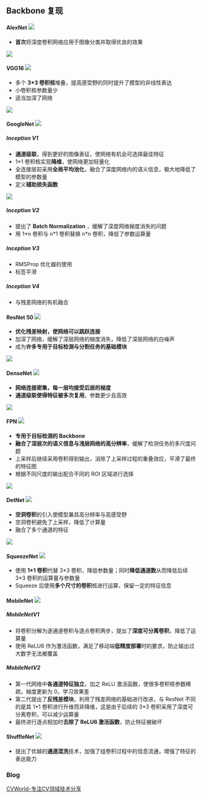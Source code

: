## Backbone 复现

#### AlexNet  ![](https://img.shields.io/badge/-AlexNet-brightgreen)

- **首次**将深度卷积网络应用于图像分类并取得优良的效果

![](https://cdn.jsdelivr.net/gh/FYH620/PicGo-Use/imgs/alexnet.png)

#### VGG16  ![](https://img.shields.io/badge/-VGG16-yellow)

- 多个 **3*3 卷积核**堆叠，提高感受野的同时提升了模型的非线性表达
- 小卷积核参数量少
- 适当加深了网络

![](https://cdn.jsdelivr.net/gh/FYH620/PicGo-Use/imgs/vgg16.png)

#### GoogleNet  ![](https://img.shields.io/badge/Inception%20V1-GoogleNet-orange)

##### Inception V1

- **通道级联**，得到更好的图像表征，使网络有机会可选择最佳特征
- 1*1 卷积核实现**降维**，使网络更加轻量化
- 全连接层前采用**全局平均池化**，融合了深度网络内的语义信息，极大地降低了模型的参数量
- 定义**辅助损失函数**

![](https://cdn.jsdelivr.net/gh/FYH620/PicGo-Use/imgs/googlenet.png)

##### Inception V2

- 提出了 **Batch Normalization** ，缓解了深度网络梯度消失的问题
- 用 1*n 卷积与 n\*1 卷积替换 n\*n 卷积，降低了参数运算量

##### Inception V3

- RMSProp 优化器的使用
- 标签平滑

##### Inception V4

- 与残差网络的有机融合

#### ResNet 50  ![](https://img.shields.io/badge/-ResNet%2050-red)

- **优化残差映射，使网络可以跳跃连接**
- 加深了网络，缓解了深层网络的梯度消失，降低了深层网络的白噪声
- 成为**许多专用于目标检测与分割任务的基础模块**

![](https://cdn.jsdelivr.net/gh/FYH620/PicGo-Use/imgs/resnet1.png)

#### DenseNet  ![](https://img.shields.io/badge/-DenseNet-lightgrey)

- **网络连接密集，每一层均接受后层的梯度**
- **通道级联使得特征被多次复用**，参数更少且高效

![](https://cdn.jsdelivr.net/gh/FYH620/PicGo-Use/imgs/desnet3.png)

#### FPN  ![](https://img.shields.io/badge/-FPN-blue)

- **专用于目标检测的 Backbone**
- **融合了深层次的语义信息与浅层网络的高分辨率**，缓解了检测任务的多尺度问题
- 上采样后继续采用卷积得到输出，消除了上采样过程的重叠效应，平滑了最终的特征图
- 根据不同尺度的输出配合不同的 ROI 区域进行选择

![](https://cdn.jsdelivr.net/gh/FYH620/PicGo-Use/imgs/fpn2.png)

#### DetNet  ![](https://img.shields.io/badge/-DetNet-yellowgreen)

- **空洞卷积**的引入使模型兼具高分辨率与高感受野
- 空洞卷积避免了上采样，降低了计算量
- 融合了多个通道的特征

![](https://cdn.jsdelivr.net/gh/FYH620/PicGo-Use/imgs/detnet4.png)

#### SqueezeNet  ![](https://img.shields.io/badge/%E8%BD%BB%E9%87%8F%E5%8C%96-SqueezeNet-success)

- 使用 **1*1 卷积**代替 3\*3 卷积，降低参数量；同时**降低通道数**从而降低后续 3\*3 卷积的运算量与参数量
- Squeeze 后使用**多个尺寸的卷积**核进行运算，保留一定的特征信息

#### MobileNet  ![](https://img.shields.io/badge/%E8%BD%BB%E9%87%8F%E5%8C%96-MobileNet-green)

##### MobileNetV1

- 将卷积分解为逐通道卷积与逐点卷积两步，提出了**深度可分离卷积**，降低了运算量
- 使用 ReLU6 作为激活函数，满足了移动端**低精度部署**时的要求，防止输出过大数字无法被覆盖

##### MobileNetV2

- 第一代网络中**各通道特征独立**，加之 ReLU 激活函数，使很多卷积核参数稀疏，梯度更新为 0，学习效果差
- 第二代提出了**反残差模块**，利用了残差网络的基础进行改进，与 ResNet 不同的是其 1*1 卷积进行升维而非降维，这是由于后续的 3\*3 卷积采用了深度可分离卷积，可以减少运算量
- 最终进行逐点相加时**去除了 ReLU6 激活函数**，防止特征被破坏

#### ShuffleNet  ![](https://img.shields.io/badge/%E8%BD%BB%E9%87%8F%E5%8C%96-ShuffleNet-orange)

- 提出了优越的**通道混洗**技术，加强了组卷积过程中的信息流通，增强了特征的表达能力

### Blog

[CVWorld-专注CV领域技术分享](http://cvworld.top/index.php/category/paper-and-code/)

